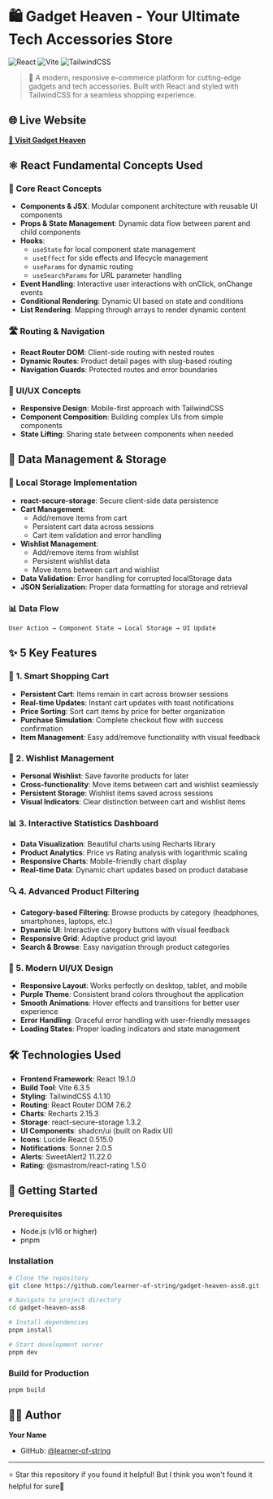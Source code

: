 # 🛍️ Gadget Heaven - Your Ultimate Tech Accessories Store

![React](https://img.shields.io/badge/React-19.1.0-blue?style=for-the-badge&logo=react)
![Vite](https://img.shields.io/badge/Vite-6.3.5-purple?style=for-the-badge&logo=vite)
![TailwindCSS](https://img.shields.io/badge/TailwindCSS-4.1.10-38B2AC?style=for-the-badge&logo=tailwind-css)

> 🚀 A modern, responsive e-commerce platform for cutting-edge gadgets and tech accessories. Built with React and styled with TailwindCSS for a seamless shopping experience.

## 🌐 Live Website

**[🔗 Visit Gadget Heaven](https://gadget-heaven-ass-08.netlify.app/)**

## ⚛️ React Fundamental Concepts Used

### 🎯 Core React Concepts
- **Components & JSX**: Modular component architecture with reusable UI components
- **Props & State Management**: Dynamic data flow between parent and child components
- **Hooks**: 
  - `useState` for local component state management
  - `useEffect` for side effects and lifecycle management
  - `useParams` for dynamic routing
  - `useSearchParams` for URL parameter handling
- **Event Handling**: Interactive user interactions with onClick, onChange events
- **Conditional Rendering**: Dynamic UI based on state and conditions
- **List Rendering**: Mapping through arrays to render dynamic content

### 🛣️ Routing & Navigation
- **React Router DOM**: Client-side routing with nested routes
- **Dynamic Routes**: Product detail pages with slug-based routing
- **Navigation Guards**: Protected routes and error boundaries

### 🎨 UI/UX Concepts
- **Responsive Design**: Mobile-first approach with TailwindCSS
- **Component Composition**: Building complex UIs from simple components
- **State Lifting**: Sharing state between components when needed

## 💾 Data Management & Storage

### 🔐 Local Storage Implementation
- **react-secure-storage**: Secure client-side data persistence
- **Cart Management**: 
  - Add/remove items from cart
  - Persistent cart data across sessions
  - Cart item validation and error handling
- **Wishlist Management**:
  - Add/remove items from wishlist
  - Persistent wishlist data
  - Move items between cart and wishlist
- **Data Validation**: Error handling for corrupted localStorage data
- **JSON Serialization**: Proper data formatting for storage and retrieval

### 📊 Data Flow
```
User Action → Component State → Local Storage → UI Update
```

## ✨ 5 Key Features

### 🛒 1. Smart Shopping Cart
- **Persistent Cart**: Items remain in cart across browser sessions
- **Real-time Updates**: Instant cart updates with toast notifications
- **Price Sorting**: Sort cart items by price for better organization
- **Purchase Simulation**: Complete checkout flow with success confirmation
- **Item Management**: Easy add/remove functionality with visual feedback

### 💝 2. Wishlist Management
- **Personal Wishlist**: Save favorite products for later
- **Cross-functionality**: Move items between cart and wishlist seamlessly
- **Persistent Storage**: Wishlist items saved across sessions
- **Visual Indicators**: Clear distinction between cart and wishlist items

### 📊 3. Interactive Statistics Dashboard
- **Data Visualization**: Beautiful charts using Recharts library
- **Product Analytics**: Price vs Rating analysis with logarithmic scaling
- **Responsive Charts**: Mobile-friendly chart display
- **Real-time Data**: Dynamic chart updates based on product database

### 🔍 4. Advanced Product Filtering
- **Category-based Filtering**: Browse products by category (headphones, smartphones, laptops, etc.)
- **Dynamic UI**: Interactive category buttons with visual feedback
- **Responsive Grid**: Adaptive product grid layout
- **Search & Browse**: Easy navigation through product categories

### 🎨 5. Modern UI/UX Design
- **Responsive Layout**: Works perfectly on desktop, tablet, and mobile
- **Purple Theme**: Consistent brand colors throughout the application
- **Smooth Animations**: Hover effects and transitions for better user experience
- **Error Handling**: Graceful error handling with user-friendly messages
- **Loading States**: Proper loading indicators and state management

## 🛠️ Technologies Used

- **Frontend Framework**: React 19.1.0
- **Build Tool**: Vite 6.3.5
- **Styling**: TailwindCSS 4.1.10
- **Routing**: React Router DOM 7.6.2
- **Charts**: Recharts 2.15.3
- **Storage**: react-secure-storage 1.3.2
- **UI Components**: shadcn/ui (built on Radix UI)
- **Icons**: Lucide React 0.515.0
- **Notifications**: Sonner 2.0.5
- **Alerts**: SweetAlert2 11.22.0
- **Rating**: @smastrom/react-rating 1.5.0

## 🚀 Getting Started

### Prerequisites
- Node.js (v16 or higher)
- pnpm

### Installation
```bash
# Clone the repository
git clone https://github.com/learner-of-string/gadget-heaven-ass8.git

# Navigate to project directory
cd gadget-heaven-ass8

# Install dependencies
pnpm install

# Start development server
pnpm dev
```

### Build for Production
```bash
pnpm build
```

## 👨‍💻 Author

**Your Name**
- GitHub: [@learner-of-string](https://github.com/learner-of-string)

---

⭐ Star this repository if you found it helpful! But I think you won't found it helpful for sure🥴
